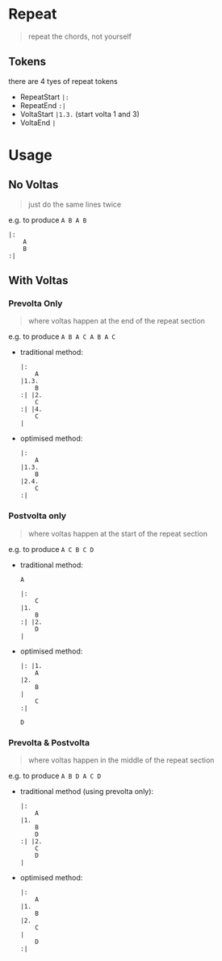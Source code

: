 # Repeat
> repeat the chords, not yourself

## Tokens
there are 4 tyes of repeat tokens

- RepeatStart `|:`
- RepeatEnd `:|`
- VoltaStart `|1.3.` (start volta 1 and 3)
- VoltaEnd `|`

# Usage
## No Voltas
> just do the same lines twice

e.g. to produce `A B A B`
```
|:
    A
    B
:|
```

## With Voltas
### Prevolta Only
> where voltas happen at the end of the repeat section

e.g. to produce `A B A C A B A C`
- traditional method:
  ```
  |:
      A
  |1.3.
      B
  :| |2.
      C
  :| |4.
      C
  |
  ```
- optimised method:
  ```
  |:
      A
  |1.3.
      B
  |2.4.
      C
  :|
  ```

### Postvolta only
> where voltas happen at the start of the repeat section

e.g. to produce `A C B C D`
- traditional method:
  ```
  A
  
  |:
      C
  |1.
      B
  :| |2.
      D
  |    
  ```
- optimised method:
  ```
  |: |1.
      A
  |2.
      B
  |
      C
  :|

  D
  ```


### Prevolta & Postvolta
> where voltas happen in the middle of the repeat section

e.g. to produce `A B D A C D`
- traditional method (using prevolta only):
  ```
  |:
      A
  |1.
      B
      D
  :| |2.
      C
      D
  |
  ```
- optimised method:
  ```
  |:
      A
  |1.
      B
  |2.
      C
  |
      D
  :|            
  ```
